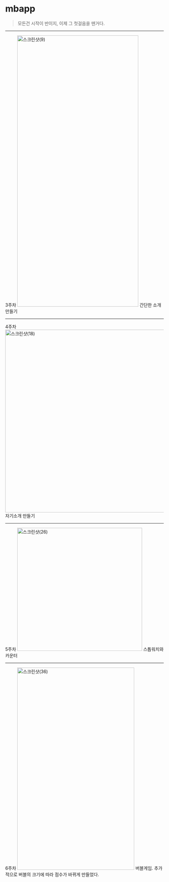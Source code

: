 # mbapp
> 모든건 시작이 반이지, 이제 그 첫걸음을 뗀거다.

*****

3주차
<img width="385" height="862" alt="스크린샷(9)" src="https://github.com/user-attachments/assets/4d46e08c-a5aa-4b65-b3ea-ded32d641549" />
간단한 소개 만들기
*****
4주차
<img width="517" height="581" alt="스크린샷(18)" src="https://github.com/user-attachments/assets/a784b754-09be-4ac9-b4bb-abead593f87b" />
자기소개 만들기
*****
5주차
<img width="397" height="391" alt="스크린샷(26)" src="https://github.com/user-attachments/assets/2700e41a-acb2-474b-956c-ea24deb360c6" />
스톱워치와 카운터
*****
6주차
<img width="372" height="643" alt="스크린샷(36)" src="https://github.com/user-attachments/assets/4262acbd-4b5f-4035-9066-889e9be5cc50" />
버블게임. 추가적으로 버블의 크기에 따라 점수가 바뀌게 만들었다.
